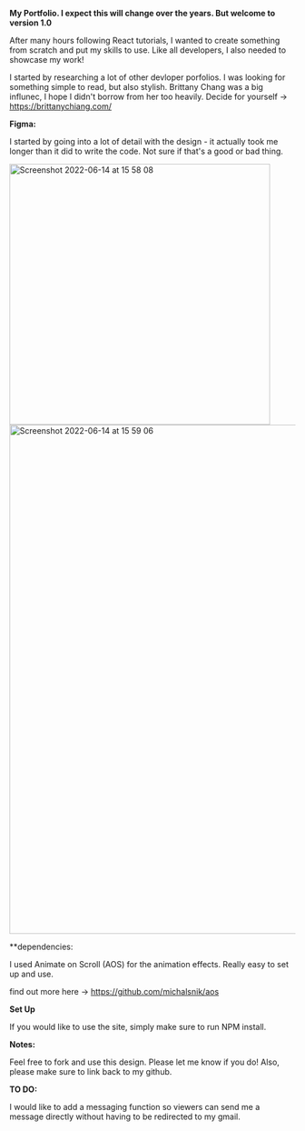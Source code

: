 **My Portfolio. I expect this will change over the years. But welcome to version 1.0**

After many hours following React tutorials, I wanted to create something from scratch and put my skills to use. Like all developers, I also needed to showcase my work!

I started by researching a lot of other devloper porfolios. I was looking for something simple to read, but also stylish. Brittany Chang was a big influnec, I hope I didn't borrow from her too heavily. Decide for yourself -> https://brittanychiang.com/

**Figma:**

I started by going into a lot of detail with the design - it actually took me longer than it did to write the code. Not sure if that's a good or bad thing. 

<img width="459" alt="Screenshot 2022-06-14 at 15 58 08" src="https://user-images.githubusercontent.com/61727046/173524947-a63b5579-fa79-414e-b92a-144b0bb12330.png">

<img width="896" alt="Screenshot 2022-06-14 at 15 59 06" src="https://user-images.githubusercontent.com/61727046/173525113-e5a16f18-7179-4e57-9bd4-2cdb50dada5b.png">

**dependencies:

I used Animate on Scroll (AOS) for the animation effects. Really easy to set up and use.

find out more here -> https://github.com/michalsnik/aos

**Set Up**

If you would like to use the site, simply make sure to run NPM install.

**Notes:**

Feel free to fork and use this design. Please let me know if you do! Also, please make sure to link back to my github.

**TO DO:**

I would like to add a messaging function so viewers can send me a message directly without having to be redirected to my gmail. 
